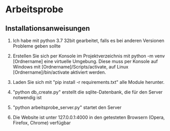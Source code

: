 # Arbeitsprobe

## Installationsanweisungen
1. Ich habe mit python 3.7 32bit gearbeitet, falls es bei anderen Versionen Probleme geben sollte 

2. Erstellen Sie sich per Konsole im Projektverzeichnis mit python -m venv [Ordnername] eine virtuelle Umgebung. Diese muss per Konsole auf Windows mit [Ordnername]/Scripts/activate, auf Linux [Ordnername]/bin/activate aktiviert werden.

3. Laden Sie sich mit "pip install -r requirements.txt" alle Module herunter.

4. "python db_create.py" erstellt die sqlite-Datenbank, die für den Server notwendig ist

5. "python arbeitsprobe_server.py" startet den Server

6. Die Website ist unter 127.0.0.1:4000 in den getesteten Browsern (Opera, Firefox, Chrome) verfügbar